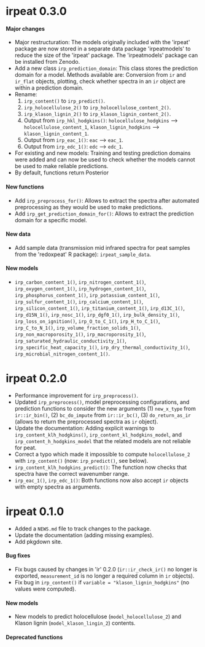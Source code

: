 # irpeat 0.3.0

#### Major changes

* Major restructuration: The models originally included with the 'irpeat' package are now stored in a separate data package 'irpeatmodels' to reduce the size of the 'irpeat' package. The 'irpeatmodels' package can be installed from Zenodo.
* Add a new class `irp_prediction_domain`: This class stores the prediction domain for a model. Methods available are: Conversion from `ir` and `ir_flat` objects, plotting, check whether spectra in an `ir` object are within a prediction domain.
* Rename:
    1. `irp_content()` to `irp_predict()`.
    2. `irp_holocellulose_2()` to `irp_holocellulose_content_2()`.
    3. `irp_klason_lignin_2()` to `irp_klason_lignin_content_2()`.
    4. Output from `irp_hkl_hodgkins()`: `holocellulose_hodgkins` --> `holocellulose_content_1`, `klason_lignin_hodgkins` --> `klason_lignin_content_1`.
    5. Output from `irp_eac_1()`: `eac` --> `eac_1`.
    6. Output from `irp_edc_1()`: `edc` --> `edc_1`.
* For existing and new models: Training and testing prediction domains were added and can now be used to check whether the models cannot be used to make reliable predictions.
* By default, functions return Posterior

#### New functions

* Add `irp_preprocess_for()`: Allows to extract the spectra after automated preprocessing as they would be used to make predictions.
* Add `irp_get_prediction_domain_for()`: Allows to extract the prediction domain for a specific model.

#### New data

* Add sample data (transmission mid infrared spectra for peat samples from the 'redoxpeat' R package): `irpeat_sample_data`.

#### New models

* `irp_carbon_content_1()`, `irp_nitrogen_content_1()`, `irp_oxygen_content_1()`, `irp_hydrogen_content_1()`, `irp_phosphorus_content_1()`, `irp_potassium_content_1()`, `irp_sulfur_content_1()`, `irp_calcium_content_1()`, `irp_silicon_content_1()`, `irp_titanium_content_1()`, `irp_d13C_1()`, `irp_d15N_1()`, `irp_nosc_1()`, `irp_dgf0_1()`, `irp_bulk_density_1()`, `irp_loss_on_ignition()`, `irp_O_to_C_1()`, `irp_H_to_C_1()`, `irp_C_to_N_1()`, `irp_volume_fraction_solids_1()`, `irp_non_macroporosity_1()`, `irp_macroporosity_1()`, `irp_saturated_hydraulic_conductivity_1()`, `irp_specific_heat_capacity_1()`, `irp_dry_thermal_conductivity_1()`, `irp_microbial_nitrogen_content_1()`.


# irpeat 0.2.0

* Performance improvement for `irp_preprocess()`.
* Updated `irp_preprocess()`, model preprocessing configurations, and prediction functions to consider the new arguments (1) `new_x_type` from `ir::ir_bin()`, (2) `bc_do_impute` from `ir::ir_bc()`, (3) `do_return_as_ir` (allows to return the preprocessed spectra as `ir` object).
* Update the documentation: Adding explicit warnings to `irp_content_klh_hodgkins()`, `irp_content_kl_hodgkins_model`, and `irp_content_h_hodgkins_model` that the related models are not reliable for peat.
* Correct a typo which made it impossible to compute `holocellulose_2` with `irp_content()` (now: `irp_predict()`, see below).
* `irp_content_klh_hodgkins_predict()`: The function now checks that spectra have the correct wavenumber range.
* `irp_eac_1()`, `irp_edc_1()`: Both functions now also accept `ir` objects with empty spectra as arguments.


# irpeat 0.1.0

* Added a `NEWS.md` file to track changes to the package.
* Update the documentation (adding missing examples).
* Add pkgdown site.

#### Bug fixes

* Fix bugs caused by changes in 'ir' 0.2.0 (`ir::ir_check_ir()` no longer is exported, `measurement_id` is no longer a required column in `ir` objects).
* Fix bug in `irp_content()` if `variable = "klason_lignin_hodgkins"` (no values were computed).

#### New models

* New models to predict holocellulose (`model_holocellulose_2`) and Klason lignin (`model_klason_lingin_2`) contents.

#### Deprecated functions
